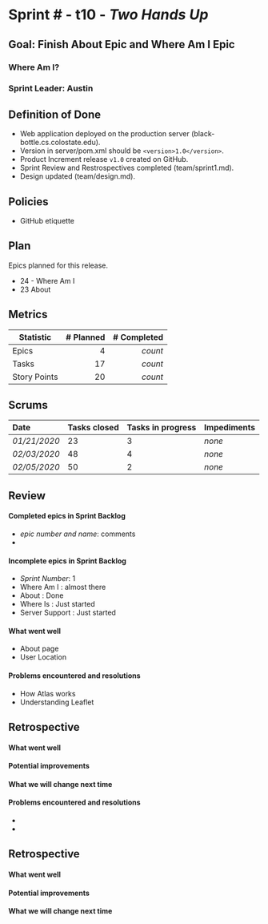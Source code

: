 # Sprint # - t10 - *Two Hands Up*

## Goal: Finish About Epic and Where Am I Epic

### Where Am I?
### Sprint Leader: Austin

## Definition of Done

* Web application deployed on the production server (black-bottle.cs.colostate.edu).
* Version in server/pom.xml should be `<version>1.0</version>`.
* Product Increment release `v1.0` created on GitHub.
* Sprint Review and Restrospectives completed (team/sprint1.md).
* Design updated (team/design.md).

## Policies

* GitHub etiquette


## Plan

Epics planned for this release.

* 24 - Where Am I
* 23 About


## Metrics

| Statistic | # Planned | # Completed |
| --- | ---: | ---: |
| Epics | 4 | *count* |
| Tasks |  17   | *count* |
| Story Points |  20 | *count* |


## Scrums

| Date | Tasks closed  | Tasks in progress | Impediments |
| :--- | :--- | :--- | :--- |
| *01/21/2020* | 23 | 3 | *none* |
| *02/03/2020* | 48 | 4 | *none* |
| *02/05/2020* | 50 | 2 | *none* |


## Review

#### Completed epics in Sprint Backlog
* *epic number and name*:  comments
*

#### Incomplete epics in Sprint Backlog
* *Sprint Number*: 1
* Where Am I : almost there
* About : Done
* Where Is : Just started
* Server Support : Just started


#### What went well
* About page
* User Location

#### Problems encountered and resolutions
* How Atlas works
* Understanding Leaflet

## Retrospective

#### What went well

#### Potential improvements

#### What we will change next time

#### Problems encountered and resolutions
*
*

## Retrospective

#### What went well

#### Potential improvements

#### What we will change next time
